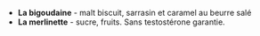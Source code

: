 * __La bigoudaine__ - malt biscuit, sarrasin et caramel au beurre salé
* __La merlinette__ - sucre, fruits. Sans testostérone garantie.

